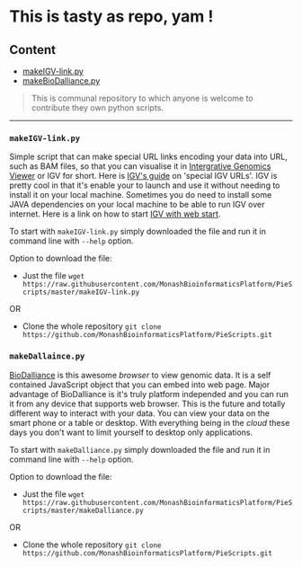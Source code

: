 # This is tasty as repo, yam ! 

## Content

- [makeIGV-link.py](#makeigv-link.py)
- [makeBioDalliance.py](#makebiodalliance.py)

> This is communal repository to which anyone is welcome to contribute they own python scripts. 

----------------------------------------------------------------------------------------------------

### `makeIGV-link.py`

Simple script that can make special URL links encoding your data into URL, such as BAM
files, so that you can visualise it in [Intergrative Genomics Viewer](http://www.broadinstitute.org/igv/) or
IGV for short. Here is [IGV's guide](http://www.broadinstitute.org/igv/ControlIGV) on 'special IGV URLs'.
IGV is pretty cool in that it's enable your to launch and use it without needing to install it on your local
machine. Sometimes you do need to install some JAVA dependencies on your local machine to be able to run IGV
over internet. Here is a link on how to start [IGV with web start](http://www.broadinstitute.org/igv/startingIGV).

To start with `makeIGV-link.py` simply downloaded the file and run it in command line with `--help` option.

Option to download the file:

- Just the file
`wget https://raw.githubusercontent.com/MonashBioinformaticsPlatform/PieScripts/master/makeIGV-link.py`

OR 

- Clone the whole repository
`git clone https://github.com/MonashBioinformaticsPlatform/PieScripts.git`

### `makeDallaince.py` 

[BioDalliance](http://www.biodalliance.org/) is this awesome _browser_ to view genomic data. It is a self
contained JavaScript object that you can embed into web page. Major advantage of BioDalliance is it's truly
platform independed and you can run it from any device that supports web browser. This is the future and totally
different way to interact with your data. You can view your data on the smart phone or a table or desktop. With
everything being in the _cloud_ these days you don't want to limit yourself to desktop only applications. 

To start with `makeDalliance.py` simply downloaded the file and run it in command line with `--help` option.

Option to download the file:

- Just the file `wget https://raw.githubusercontent.com/MonashBioinformaticsPlatform/PieScripts/master/makeDalliance.py`

OR 

- Clone the whole repository `git clone https://github.com/MonashBioinformaticsPlatform/PieScripts.git`
